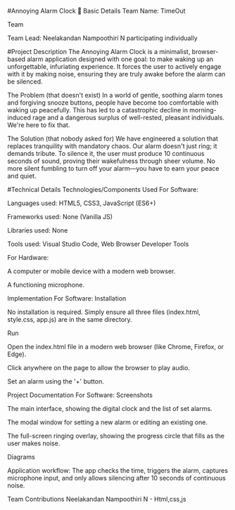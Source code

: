 #Annoying Alarm Clock 🎯
Basic Details
Team Name: TimeOut

Team 

Team Lead: Neelakandan Nampoothiri N
participating individually



#Project Description
The Annoying Alarm Clock is a minimalist, browser-based alarm application designed with one goal: to make waking up an unforgettable, infuriating experience. It forces the user to actively engage with it by making noise, ensuring they are truly awake before the alarm can be silenced.

The Problem (that doesn't exist)
In a world of gentle, soothing alarm tones and forgiving snooze buttons, people have become too comfortable with waking up peacefully. This has led to a catastrophic decline in morning-induced rage and a dangerous surplus of well-rested, pleasant individuals. We're here to fix that.

The Solution (that nobody asked for)
We have engineered a solution that replaces tranquility with mandatory chaos. Our alarm doesn't just ring; it demands tribute. To silence it, the user must produce 10 continuous seconds of sound, proving their wakefulness through sheer volume. No more silent fumbling to turn off your alarm—you have to earn your peace and quiet.

#Technical Details
Technologies/Components Used
For Software:

Languages used: HTML5, CSS3, JavaScript (ES6+)

Frameworks used: None (Vanilla JS)

Libraries used: None

Tools used: Visual Studio Code, Web Browser Developer Tools

For Hardware:

A computer or mobile device with a modern web browser.

A functioning microphone.

Implementation
For Software:
Installation

No installation is required. Simply ensure all three files (index.html, style.css, app.js) are in the same directory.

Run

Open the index.html file in a modern web browser (like Chrome, Firefox, or Edge).

Click anywhere on the page to allow the browser to play audio.

Set an alarm using the '+' button.

Project Documentation
For Software:
Screenshots


The main interface, showing the digital clock and the list of set alarms.

The modal window for setting a new alarm or editing an existing one.

The full-screen ringing overlay, showing the progress circle that fills as the user makes noise.

Diagrams

Application workflow: The app checks the time, triggers the alarm, captures microphone input, and only allows silencing after 10 seconds of continuous noise.


Team Contributions
Neelakandan Nampoothiri N - Html,css,js
